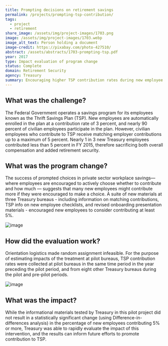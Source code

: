 ```yaml
---
title: Prompting decisions on retirement savings
permalink: /projects/prompting-tsp-contribution/ 
tags:
  - project
  - retirement
share_image: /assets/img/project-images/1703.png
image: /assets/img/project-images/1703.webp
image_alt_text: Person holding a document
image-credit: https://pixabay.com/photo-427510/
abstract: /assets/abstracts/1703-prompting-tsp.pdf 
year: 2017
type: Impact evaluation of program change
status: Complete
domain: Retirement Security 
agency: Treasury
summary: Encouraging higher TSP contribution rates during new employee orientation showed no detectable effect on the likelihood of contributing 5% or more
---
```

## What was the challenge?

The Federal Government operates a savings program for its employees known as the Thrift Savings Plan (TSP). New employees are automatically enrolled in the plan at a contribution rate of 3 percent, and nearly 90 percent of civilian employees participate in the plan. However, civilian employees who contribute to TSP receive matching employer contributions up to a maximum of  5 percent. Nearly 1 in 3 new Treasury employees contributed less than 5 percent in FY 2015,  therefore sacrificing both overall compensation and added retirement security. 

## What was the program change?
The success of prompted choices in private sector workplace savings—where employees are encouraged to actively choose whether to contribute and how much — suggests that many new employees might contribute more if they were encouraged to make a choice. A suite of new materials at three Treasury bureaus - including information on matching contributions, TSP info on new employee checklists, and revised onboarding presentation materials - encouraged new employees to consider contributing at least 5%.

![image]({{site.baseurl}}/assets/img/project-images/1703-graph-1.webp)

## How did the evaluation work?

Orientation logistics made random assignment infeasible. For the purpose of estimating impacts of the treatment at pilot bureaus, TSP contribution rates were collected at pilot bureaus in the same time period in the year preceding the pilot period, and from eight other Treasury bureaus during the pilot and pre-pilot periods. 

![image]({{site.baseurl}}/assets/img/project-images/1703-graph-2.webp)

## What was the impact?

While the informational materials tested by Treasury in this pilot project did not result in a statistically significant change (using Difference-in-differences analysis) in the percentage of new employees contributing 5% or more, Treasury was able to rapidly evaluate the impact of this intervention, and the results can inform future efforts to promote contribution to TSP.
